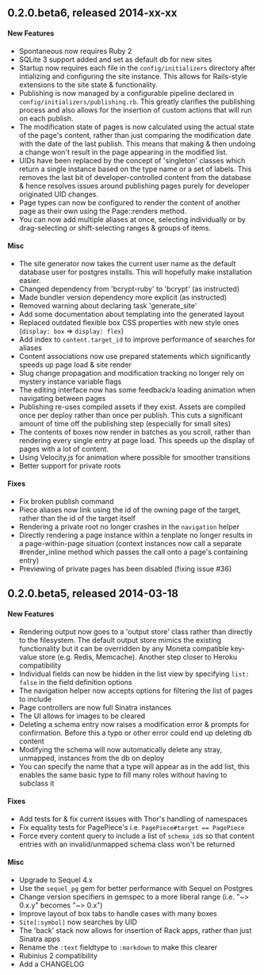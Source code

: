 ## 0.2.0.beta6, released 2014-xx-xx

#### New Features

- Spontaneous now requires Ruby 2
- SQLite 3 support added and set as default db for new sites
- Startup now requires each file in the `config/initializers` directory after intializing and configuring the site instance. This allows for Rails-style extensions to the site state & functionality.
- Publishing is now managed by a configurable pipeline declared in `config/initializers/publishing.rb`. This greatly clarifies the publishing process and also allows for the insertion of custom actions that will run on each publish.
- The modification state of pages is now calculated using the actual state of the page's content, rather than just comparing the modification date with the date of the last publish. This means that making & then undoing a change won't result in the page appearing in the modified list.
- UIDs have been replaced by the concept of 'singleton' classes which return a single instance based on the type name or a set of labels. This removes the last bit of developer-controlled content from the database & hence resolves issues around publishing pages purely for developer originated UID changes.
- Page types can now be configured to render the content of another page as their own using the Page::renders method.
- You can now add multiple aliases at once, selecting individually or by drag-selecting or shift-selecting ranges & groups of items.

#### Misc

- The site generator now takes the current user name as the default
  database user for postgres installs. This will hopefully make installation easier.
- Changed dependency from 'bcrypt-ruby' to 'bcrypt' (as instructed)
- Made bundler version dependency more explicit (as instructed)
- Removed warning about declaring task 'generate_site'
- Add some documentation about templating into the generated layout
- Replaced outdated flexible box CSS properties with new style ones (`display: box` => `display: flex`)
- Add index to `content.target_id` to improve performance of searches for aliases
- Content associations now use prepared statements which significantly speeds up page load & site render
- Slug change propagation and modification tracking no longer rely on mystery instance variable flags
- The editing interface now has some feedback/a loading animation when navigating between pages
- Publishing re-uses compiled assets if they exist. Assets are compiled once per deploy rather than once per publish. This cuts a significant amount of time off the publishing step (especially for small sites)
- The contents of boxes now render in batches as you scroll, rather than rendering every single entry at page load. This speeds up the display of pages with a lot of content.
- Using Velocity.js for animation where possible for smoother transitions
- Better support for private roots


#### Fixes

- Fix broken publish command
- Piece aliases now link using the id of the owning page of the target, rather than the id of the target itself
- Rendering a private root no longer crashes in the `navigation` helper
- Directly rendering a page instance within a tenplate no longer results in a page-within-page situation (context instances now call a separate #render_inline method which passes the call onto a page's containing entry)
- Previewing of private pages has been disabled (fixing issue #36)

## 0.2.0.beta5, released 2014-03-18

#### New Features

- Rendering output now goes to a 'output store' class rather than directly to the filesystem.
  The default output store mimics the existing functionality but it can be overridden by
  any Moneta compatible key-value store (e.g. Redis, Memcache). Another step closer to
  Heroku compatibility
- Individual fields can now be hidden in the list view by specifying `list: false` in the
  field definition options
- The navigation helper now accepts options for filtering the list of pages to include
- Page controllers are now full Sinatra instances
- The UI allows for images to be cleared
- Deleting a schema entry now raises a modification error & prompts for confirmation.
  Before this a typo or other error could end up deleting db content
- Modifying the schema will now automatically delete any stray, unmapped, instances from
  the db on deploy
- You can specify the name that a type will appear as in the add list, this enables the same
  basic type to fill many roles without having to subclass it

#### Fixes

- Add tests for & fix current issues with Thor's handling of namespaces
- Fix equality tests for PagePiece's i.e. `PagePiece#target == PagePiece`
- Force every content query to include a list of `schema_id`s so that content entries
  with an invalid/unmapped schema class won't be returned

#### Misc

- Upgrade to Sequel 4.x
- Use the `sequel_pg` gem for better performance with Sequel on Postgres
- Change version specifiers in gemspec to a more liberal range (i.e. "~> 0.x.y" becomes "~> 0.x")
- Improve layout of box tabs to handle cases with many boxes
- `Site[:symbol]` now searches by UID
- The 'back' stack now allows for insertion of Rack apps, rather than just Sinatra apps
- Rename the `:text` fieldtype to `:markdown` to make this clearer
- Rubinius 2 compatibility
- Add a CHANGELOG